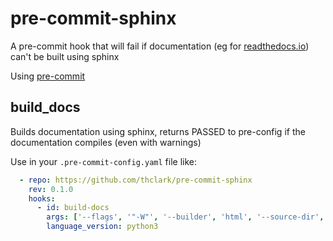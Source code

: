 # pre-commit-sphinx
A pre-commit hook that will fail if documentation (eg for [readthedocs.io](https://www.readthedocs.io)) can't be built using sphinx

Using [pre-commit](https://pre-commit.com/#new-hooks)


## build_docs

Builds documentation using sphinx, returns PASSED to pre-config if the documentation compiles (even with warnings)

Use in your `.pre-commit-config.yaml` file like:
```yaml
  - repo: https://github.com/thclark/pre-commit-sphinx
    rev: 0.1.0
    hooks:
      - id: build-docs
        args: ['--flags', '"-W"', '--builder', 'html', '--source-dir', 'docs', '--html-dir', 'docs/_build/html']
        language_version: python3
```
